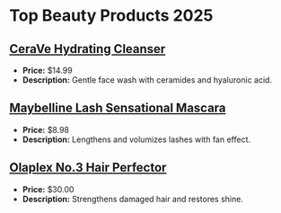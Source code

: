 # Top Beauty Products 2025

## [CeraVe Hydrating Cleanser](https://www.amazon.com/dp/B01MSSDEPK?tag=mychanneld-20)
- **Price:** $14.99
- **Description:** Gentle face wash with ceramides and hyaluronic acid.

## [Maybelline Lash Sensational Mascara](https://www.amazon.com/dp/B00PFCT0ZA?tag=mychanneld-20)
- **Price:** $8.98
- **Description:** Lengthens and volumizes lashes with fan effect.

## [Olaplex No.3 Hair Perfector](https://www.amazon.com/dp/B00SNM5US4?tag=mychanneld-20)
- **Price:** $30.00
- **Description:** Strengthens damaged hair and restores shine.

